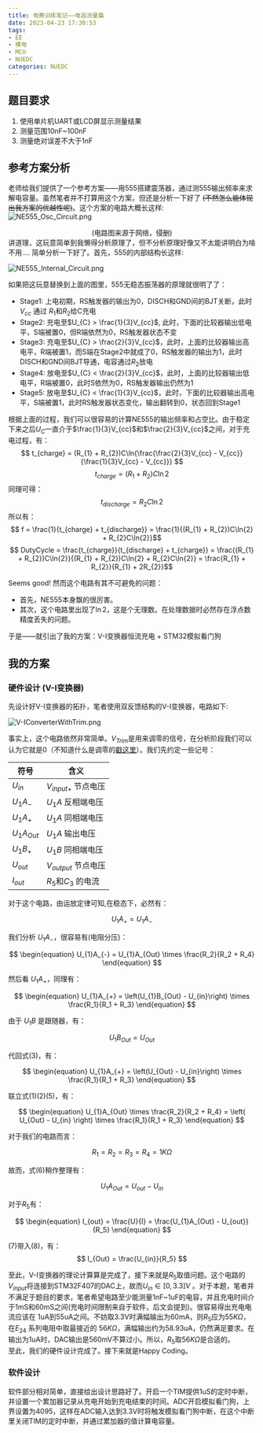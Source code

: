 ```yaml
---
title: 电赛训练笔记——电容测量篇
date: 2023-04-23 17:30:53
tags: 
- EE
- 模电
- MCU
- NUEDC
categories: NUEDC
---
```

## 题目要求

1. 使用单片机UART或LCD屏显示测量结果
2. 测量范围10nF~100nF
3. 测量绝对误差不大于1nF

## 参考方案分析

老师给我们提供了一个参考方案——用555搭建震荡器，通过测555输出频率来求解电容量。虽然笔者并不打算用这个方案，但还是分析一下好了 ~~(不然怎么能体现出我方案的优越性呢)~~。这个方案的电路大概长这样:  
![NE555_Osc_Circuit.png](https://s2.loli.net/2023/04/23/YOPqazVRyGXs18i.png)
<center>
(电路图来源于网络，侵删)
</center>
讲道理，这玩意简单到我懒得分析原理了，但不分析原理好像又不太能讲明白为啥不用....  
简单分析一下好了。首先，555的内部结构长这样:  

![NE555_Internal_Circuit.png](https://s2.loli.net/2023/04/23/95dUvxmbYSjeRKn.png)

如果把这玩意替换到上面的图里，555无稳态振荡器的原理就很明了了：

- Stage1: 上电初期，RS触发器的输出为0，DISCH和GND间的BJT关断，此时 $V_{cc}$ 通过 $R_{1}$和$R_{2}$给C充电
- Stage2: 充电至$U_{C} > \frac{1}{3}V_{cc}$, 此时，下面的比较器输出低电平，S端被置0，但R端依然为0，RS触发器状态不变
- Stage3: 充电至$U_{C} > \frac{2}{3}V_{cc}$，此时，上面的比较器输出高电平，R端被置1，而S端在Stage2中就成了0，RS触发器的输出为1，此时DISCH和GND间BJT导通，电容通过$R_{2}$放电
- Stage4: 放电至$U_{C} < \frac{2}{3}V_{cc}$，此时，上面的比较器输出低电平，R端被置0，此时S依然为0，RS触发器输出仍然为1
- Stage5: 放电至$U_{C} < \frac{1}{3}V_{cc}$，此时，下面的比较器输出高电平，S端被置1，此时RS触发器状态变化，输出翻转到0，状态回到Stage1

根据上面的过程，我们可以很容易的计算NE555的输出频率和占空比。由于稳定下来之后$U_{C}$一直介于$\frac{1}{3}V_{cc}$和$\frac{2}{3}V_{cc}$之间，对于充电过程，有：
$$ t_{charge} = (R_{1} + R_{2})C\ln{\frac{\frac{2}{3}V_{cc} - V_{cc}}{\frac{1}{3}V_{cc} - V_{cc}}} $$
$$ t_{charge} = (R_{1} + R_{2})C\ln{2} $$
同理可得：
$$ t_{discharge} = R_{2}C\ln{2} $$
所以有：
$$ f = \frac{1}{t_{charge} + t_{discharge}} = \frac{1}{(R_{1} + R_{2})C\ln{2} + R_{2}C\ln{2}}$$
$$ DutyCycle = \frac{t_{charge}}{t_{discharge} + t_{charge}} = \frac{(R_{1} + R_{2})C\ln{2}}{(R_{1} + R_{2})C\ln{2} + R_{2}C\ln{2}} = \frac{R_{1} + R_{2}}{R_{1} + 2R_{2}}$$

Seems good! 然而这个电路有其不可避免的问题：
- 首先，NE555本身飘的很厉害。
- 其次，这个电路里出现了$\ln{2}$，这是个无理数。在处理数据时必然存在浮点数精度丢失的问题。

于是——就引出了我的方案：V-I变换器恒流充电 + STM32模拟看门狗

## 我的方案

### 硬件设计 (V-I变换器)

先设计好V-I变换器的拓扑，笔者使用双反馈结构的V-I变换器，电路如下:

![V-IConverterWithTrim.png](https://s2.loli.net/2023/04/26/fEwkUAyNVTbt369.png)

事实上，这个电路依然非常简单。$V_{Trim}$是用来调零的信号，在分析阶段我们可以认为它就是0（不知道什么是调零的[戳这里](https://wiki.analog.com/university/courses/electronics/text/chapter-3)）。我们先约定一些记号：

| 符号           | 含义                    |
|----------------|-----------------------|
| $U_{in}$       | $V_{input+}$ 节点电压   |
| $U_{1}A_{-}$   | $U_{1}A$ 反相端电压     |
| $U_{1}A_{+}$   | $U_{1}A$ 同相端电压     |
| $U_{1}A_{Out}$ | $U_{1}A$ 输出电压       |
| $U_{1}B_{+}$   | $U_{1}B$ 同相端电压     |
| $U_{out}$      | $V_{output}$ 节点电压   |
| $I_{out}$      | $R_{5}$和$C_{3}$ 的电流 |

对于这个电路，由运放定律可知,在稳态下，必然有： 

$$ \begin{equation}
U_{1}A_{+} = U_{1}A_{-} 
\end{equation} $$

我们分析 $U_{1}A_{-}$，很容易有(电阻分压)：

$$ \begin{equation}
U_{1}A_{-} = U_{1}A_{Out} \times \frac{R_2}{R_2 + R_4}
\end{equation} $$

然后看 $U_{1}A_{+}$，同理有：

$$ \begin{equation}
U_{1}A_{+} = \left(U_{1}B_{Out} - U_{in}\right) \times \frac{R_1}{R_1 + R_3}
\end{equation} $$

由于 $U_{1}B$ 是跟随器，有：

$$ \begin{equation}
U_{1}B_{Out} = U_{Out}
\end{equation} $$

代回式(3)，有：

$$ \begin{equation}
U_{1}A_{+} = \left(U_{Out} - U_{in}\right) \times \frac{R_1}{R_1 + R_3}
\end{equation} $$

联立式(1)(2)(5)，有：

$$ \begin{equation}
U_{1}A_{Out} \times \frac{R_2}{R_2 + R_4} = \left( U_{Out} - U_{in} \right) \times \frac{R_1}{R_1 + R_3}
\end{equation} $$

对于我们的电路而言：

$$
R_1 = R_2 = R_3 = R_4 = 1K\Omega
$$

故而，式(6)稍作整理有：

$$ \begin{equation}
U_{1}A_{Out} = U_{out} - U_{in}
\end{equation} $$

对于$R_5$有：

$$ \begin{equation}
I_{out} = \frac{U}{I} = \frac{U_{1}A_{Out} - U_{out}}{R_5}
\end{equation} $$

(7)带入(8)，有：
$$
I_{Out} = \frac{U_{in}}{R_5}
$$

至此，V-I变换器的理论计算算是完成了，接下来就是$R_5$取值问题。这个电路的$V_{input}$将连接到STM32F407的DAC上，故而$U_{in} \in \left[ 0, 3.3 \right] V$ 。对于本题，笔者并不满足于题目的要求，笔者希望电路至少能测量1nF~1uF的电容，并且充电时间介于1mS和60mS之间(充电时间限制来自于软件，后文会提到)。很容易得出充电电流应该在 1uA到55uA之间。不妨取3.3V时满幅输出为60mA，则$R_5$应为$55K\Omega$，在$E_{24}$ 系列电阻中取最接近的 $56K\Omega$，满幅输出约为58.93uA，仍然满足要求。在输出为1uA时，DAC输出是560mV不算过小。所以，$R_5$取$56K\Omega$是合适的。  
至此，我们的硬件设计完成了。接下来就是Happy Coding。

### 软件设计

软件部分相对简单，直接给出设计思路好了。开启一个TIM提供1uS的定时中断，并设置一个累加器记录从充电开始到充电结束的时间。ADC开启模拟看门狗，上界设置为4095，这样在ADC输入达到3.3V时将触发模拟看门狗中断，在这个中断里关闭TIM的定时中断，并通过累加器的值计算电容量。

